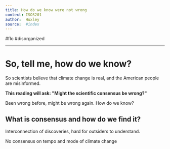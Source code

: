 ```yaml
---
title: How do we know were not wrong 
context: ISOS201
author:  Huxley
source:  #index
---
```


#flo #disorganized

---

# So, tell me, how do we know? 

So scientists believe that climate change is real, and the American people are misinformed. 

**This reading will ask: "Might the scientific consensus be wrong?"**

Been wrong before, might be wrong again. How do we know? 

## What is consensus and how do we find it?

Interconnection of discoveries, hard for outsiders to understand. 

No consensus on tempo and mode of climate change































